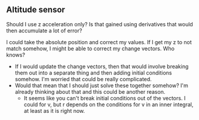 ## Altitude sensor
Should I use z acceleration only? Is that gained using derivatives that would then accumulate a lot of error?

I could take the absolute position and correct my values. If I get my z to not match somehow, I might be able to correct my change vectors. Who knows?
* If I would update the change vectors, then that would involve breaking them out into a separate thing and then adding initial conditions somehow. I'm worried that could be really complicated.
* Would that mean that I should just solve these together somehow? I'm already thinking about that and this could be another reason.
  - It seems like you can't break initial conditions out of the vectors. I could for v, but r depends on the conditions for v in an inner integral, at least as it is right now.